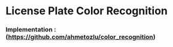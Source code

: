 # License Plate Color Recognition

### Implementation : (https://github.com/ahmetozlu/color_recognition)